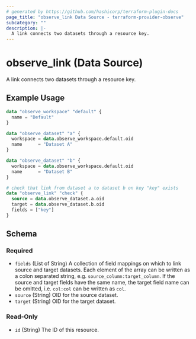 ```yaml
---
# generated by https://github.com/hashicorp/terraform-plugin-docs
page_title: "observe_link Data Source - terraform-provider-observe"
subcategory: ""
description: |-
  A link connects two datasets through a resource key.
---
```


# observe_link (Data Source)

A link connects two datasets through a resource key.

## Example Usage

```terraform
data "observe_workspace" "default" {
  name = "Default"
}

data "observe_dataset" "a" {
  workspace = data.observe_workspace.default.oid
  name      = "Dataset A"
}

data "observe_dataset" "b" {
  workspace = data.observe_workspace.default.oid
  name      = "Dataset B"
}

# check that link from dataset a to dataset b on key "key" exists
data "observe_link" "check" {
  source = data.observe_dataset.a.oid
  target = data.observe_dataset.b.oid
  fields = ["key"]
}
```

<!-- schema generated by tfplugindocs -->
## Schema

### Required

- `fields` (List of String) A collection of field mappings on which to link source and target datasets.
Each element of the array can be written as a colon separated string, e.g.
`source_column:target_column`. If the source and target fields have the
same name, the target field name can be omitted, i.e. `col:col` can be
written as `col`.
- `source` (String) OID for the source dataset.
- `target` (String) OID for the target dataset.

### Read-Only

- `id` (String) The ID of this resource.
